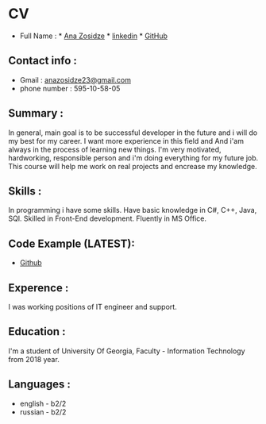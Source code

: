# CV
* Full Name :  * [Ana Zosidze](https://www.facebook.com/ana.zosidze/)
               * [linkedin](https://www.linkedin.com/in/ana-zosidze-712561200/)
               * [GitHub](https://github.com/Zosidze)
## Contact info :
* Gmail : anazosidze23@gmail.com
* phone number : 595-10-58-05
## Summary : 
In general, main goal is to be successful developer in the future and i will do my best for my career. 
I want more experience in this field and And i'am always in the process of learning new things. I'm very motivated,
hardworking, responsible person and i'm doing everything for my future job. This course will help me work on real projects and 
encrease my knowledge.
## Skills : 
In programming i have some skills. Have basic knowledge in C#, C++, Java, SQl. Skilled in Front-End development. Fluently in MS
Office. 
## Code Example (LATEST):
* [Github](https://github.com/Zosidze/node.js/blob/main/nod.zip)
## Experence : 
I was working positions of IT engineer and support.
## Education : 
I'm a student of University Of Georgia, Faculty - Information Technology from 2018 year.
## Languages : 
* english - b2/2
* russian - b2/2
